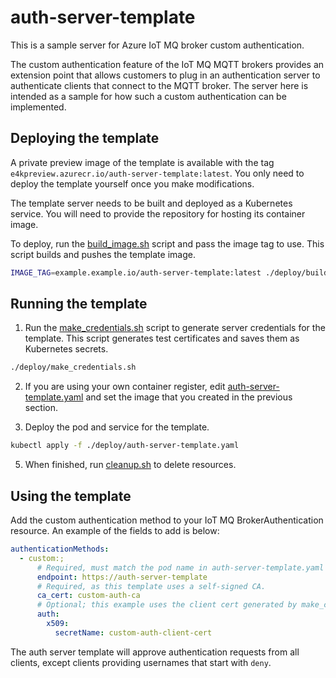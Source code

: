# auth-server-template

This is a sample server for Azure IoT MQ broker custom authentication. 

The custom authentication feature of the IoT MQ MQTT brokers provides an extension point that allows customers to plug in an authentication server to authenticate clients that connect to the MQTT broker. The server here is intended as a sample for how such a custom authentication can be implemented.

## Deploying the template

A private preview image of the template is available with the tag `e4kpreview.azurecr.io/auth-server-template:latest`. You only need to deploy the template yourself once you make modifications.

The template server needs to be built and deployed as a Kubernetes service. You will need to provide the repository for hosting its container image.

To deploy, run the [build_image.sh](deploy/build_image.sh) script and pass the image tag to use. This script builds and pushes the template image.

```sh
IMAGE_TAG=example.example.io/auth-server-template:latest ./deploy/build_image.sh
```

## Running the template

1. Run the [make_credentials.sh](deploy/make_credentials.sh) script to generate server credentials for the template. This script generates test certificates and saves them as Kubernetes secrets.

```sh
./deploy/make_credentials.sh
```

2. If you are using your own container register, edit [auth-server-template.yaml](deploy/auth-server-template.yaml#L10) and set the image that you created in the previous section.

3. Deploy the pod and service for the template.

```sh
kubectl apply -f ./deploy/auth-server-template.yaml
```

5. When finished, run [cleanup.sh](deploy/cleanup.sh) to delete resources.

## Using the template

Add the custom authentication method to your IoT MQ BrokerAuthentication resource. An example of the fields to add is below:

```yaml
authenticationMethods:
  - custom:;
      # Required, must match the pod name in auth-server-template.yaml
      endpoint: https://auth-server-template
      # Required, as this template uses a self-signed CA.
      ca_cert: custom-auth-ca
      # Optional; this example uses the client cert generated by make_credentials.sh
      auth:
        x509:
          secretName: custom-auth-client-cert
```

The auth server template will approve authentication requests from all clients, except clients providing usernames that start with `deny`.
